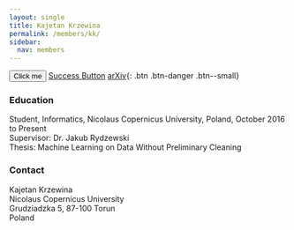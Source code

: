 ```yaml
---
layout: single
title: Kajetan Krzewina
permalink: /members/kk/
sidebar:
  nav: members
---
```


<button name="button">Click me</button>
<a href="#" class="btn btn-success">Success Button</a>
[arXiv](https://arxiv.org/abs/1711.10604){: .btn .btn-danger .btn--small}

### Education

Student, Informatics, Nicolaus Copernicus University, Poland, October 2016 to Present  
Supervisor: Dr. Jakub Rydzewski  
Thesis: Machine Learning on Data Without Preliminary Cleaning  

### Contact

Kajetan Krzewina  
Nicolaus Copernicus University  
Grudziadzka 5, 87-100 Torun  
Poland  
